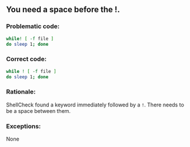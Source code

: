 ## You need a space before the !.

### Problematic code:

```sh
while! [ -f file ]
do sleep 1; done
```

### Correct code:

```sh
while ! [ -f file ]
do sleep 1; done
```
### Rationale:

ShellCheck found a keyword immediately followed by a `!`. There needs to be a space between them.

### Exceptions:

None